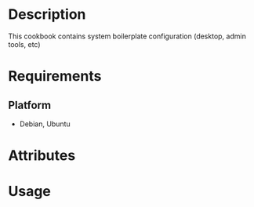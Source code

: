 Description
===========
This cookbook contains system boilerplate configuration (desktop, admin tools, etc)

Requirements
============

Platform
--------

* Debian, Ubuntu


Attributes
==========



Usage
=====


